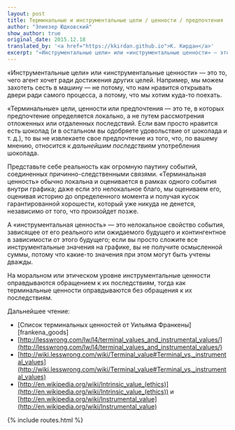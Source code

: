 ```yaml
---
layout: post
title: Терминальные и инструментальные цели / ценности / предпочтения
author: "Элиезер Юдковский"
show_author: true
original_date: 2015.12.18
translated_by: '<a href="https://kkirdan.github.io">К. Кирдан</a>'
excerpt: "«Инструментальные цели» или «инструментальные ценности» — это то, чего агент хочет ради достижения других целей. Например, мы можем захотеть сесть в машину — не потому, что нам нравится открывать двери ради самого процесса, а потому, что мы хотим куда-то поехать. «Терминальные» цели, ценности или предпочтения — это те, в которых предпочтение определяется локально, а не путем рассмотрения отложенных или отдаленных последствий. Если вам просто нравится есть шоколад (и в остальном вы одобряете удовольствие от шоколада и т. д.), то вы не извлекаете свое предпочтение из того, что, по вашему мнению, относится к дальнейшим последствиям употребления шоколада."
---
```

«Инструментальные цели» или «инструментальные ценности» — это то, чего агент хочет ради достижения других целей. Например, мы можем захотеть сесть в машину — не потому, что нам нравится открывать двери ради самого процесса, а потому, что мы хотим куда-то поехать.

«Терминальные» цели, ценности или предпочтения — это те, в которых предпочтение определяется локально, а не путем рассмотрения отложенных или отдаленных последствий. Если вам просто нравится есть шоколад (и в остальном вы одобряете удовольствие от шоколада и т. д.), то вы не извлекаете свое предпочтение из того, что, по вашему мнению, относится к _дальнейшим последствиям_ употребления шоколада.

Представьте себе реальность как огромную паутину событий, соединенных причинно-следственными связями. «Терминальная ценность» обычно локальна и оценивается в рамках одного события внутри графика; даже если это нелокальное благо, мы оцениваем его, оценивая историю до определенного момента и получая кусок гарантированной хорошести, который уже никуда не денется, независимо от того, что произойдет позже.

А «инструментальная ценность» — это нелокальное свойство события, зависящее от его реального или ожидаемого будущего и контингентное в зависимости от этого будущего; если вы просто сложите все инструментальные значения на графике, вы не получите осмысленной суммы, потому что какие-то значения при этом могут быть учтены дважды.

На моральном или этическом уровне инструментальные ценности оправдываются обращением к их последствиям, тогда как терминальные ценности оправдываются без обращения к их последствиям.

Дальнейшее чтение:

* [Список терминальных ценностей от Уильяма Франкены][frankena_goods]
* [http://lesswrong.com/lw/l4/terminal_values_and_instrumental_values/](http://lesswrong.com/lw/l4/terminal_values_and_instrumental_values/)
* [http://wiki.lesswrong.com/wiki/Terminal_value#Terminal_vs._instrumental_values](http://wiki.lesswrong.com/wiki/Terminal_value#Terminal_vs._instrumental_values)
* [http://en.wikipedia.org/wiki/Intrinsic_value_(ethics)](http://en.wikipedia.org/wiki/Intrinsic_value_(ethics)) и [http://en.wikipedia.org/wiki/Instrumental_value](http://en.wikipedia.org/wiki/Instrumental_value)

{% include routes.html %}
